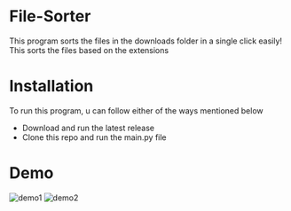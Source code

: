 # File-Sorter
This program sorts the files in the downloads folder in a single click easily! This sorts the files based on the extensions
# Installation
To run this program, u can follow either of the ways mentioned below
 - Download and run the latest release
 - Clone this repo and run the main.py file
# Demo 
![demo1](https://i.imgur.com/BsTg24O.png)
![demo2](https://i.imgur.com/hhTyEUB.png)

